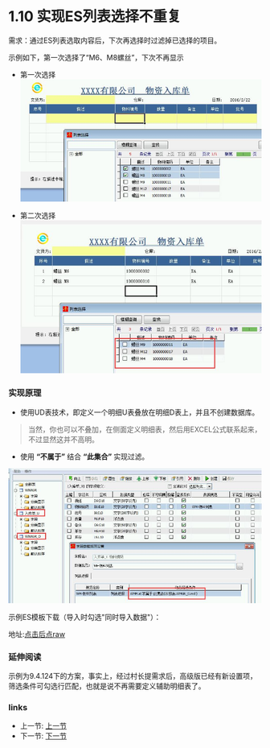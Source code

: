 # 1.10 实现ES列表选择不重复
需求：通过ES列表选取内容后，下次再选择时过滤掉已选择的项目。

示例如下，第一次选择了“M6、M8螺丝”，下次不再显示

* 第一次选择  
![](../images/1.10.1.jpg) 
 
* 第二次选择  
![](../images/1.10.2.jpg)
 
### 实现原理   
* 使用UD表技术，即定义一个明细U表叠放在明细D表上，并且不创建数据库。

> 当然，你也可以不叠加，在侧面定义明细表，然后用EXCEL公式联系起来，不过显然这并不高明。

* 使用 **“不属于”** 结合 **“此集合”** 实现过滤。 
 
![](../images/1.10.3.jpg) 

示例ES模板下载（导入时勾选"同时导入数据"）：

地址:[点击后点raw](/files/1.10.rar)

### 延伸阅读
示例为9.4.124下的方案，事实上，经过村长提需求后，高级版已经有新设置项，筛选条件可勾选行匹配，也就是说不再需要定义辅助明细表了。

### links
  * 上一节: [上一节](<01.9.md>)
  * 下一节: [下一节](<02.0.md>)
